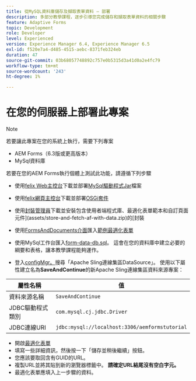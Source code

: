 ```yaml
---
title: 從MySQL資料庫儲存及擷取表單資料 — 部署
description: 多部分教學課程，逐步引導您完成儲存和擷取表單資料的相關步驟
feature: Adaptive Forms
topic: Development
role: Developer
level: Experienced
version: Experience Manager 6.4, Experience Manager 6.5
exl-id: f520e7a4-d485-4515-aebc-8371feb324eb
duration: 47
source-git-commit: 03b68057748892c757e0b5315d3a41d0a2e4fc79
workflow-type: tm+mt
source-wordcount: '243'
ht-degree: 1%

---
```


# 在您的伺服器上部署此專案

>[!NOTE]
>
>若要讓此專案在您的系統上執行，需要下列專案
>
>* AEM Forms（6.3版或更高版本）
>* MySql資料庫

若要在您的AEM Forms執行個體上測試此功能，請遵循下列步驟

* 使用[felix Web主控台](http://localhost:4502/system/console/bundles)下載並部署[MySql驅動程式Jar](assets/mysqldriver.jar)檔案
* 使用[felix網頁主控台](http://localhost:4502/system/console/bundles)下載並部署[OSGi套件](assets/SaveAndContinue.SaveAndContinue.core-1.0-SNAPSHOT.jar)
* 使用[封裝管理員](http://localhost:4502/crx/packmgr/index.jsp)下載並安裝包含使用者端程式庫、最適化表單範本和自訂頁面元件](assets/store-and-fetch-af-with-data.zip)的[封裝
* 使用[FormsAndDocuments介面](http://localhost:4502/aem/forms.html/content/dam/formsanddocuments)匯入[範例最適化表單](assets/sample-adaptive-form.zip)

* 使用MySql工作台匯入[form-data-db.sql](assets/form-data-db.sql)。 這會在您的資料庫中建立必要的綱要和表格，讓本教學課程能夠運作。
* 登入[configMgr。](http://localhost:4502/system/console/configMgr)搜尋「Apache Sling連線集區DataSource」。 使用以下屬性建立名為&#x200B;**SaveAndContinue**&#x200B;的新Apache Sling連線集區資料來源專案：

| 屬性名稱 | 值 |
| ------------------------|---------------------------------------|
| 資料來源名稱 | `SaveAndContinue` |
| JDBC驅動程式類別 | `com.mysql.cj.jdbc.Driver` |
| JDBC連線URI | `jdbc:mysql://localhost:3306/aemformstutorial` |

* 開啟[最適化表單](http://localhost:4502/content/dam/formsanddocuments/demostoreandretrieveformdata/jcr:content?wcmmode=disabled)
* 填寫一些詳細資訊，然後按一下「儲存並稍後繼續」按鈕。
* 您應該要取回含有GUID的URL。
* 複製URL並將其貼到新的瀏覽器標籤中。 **請確定URL結尾沒有空白字元。**
* 最適化表單應填入上一步驟的資料。
